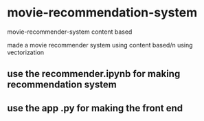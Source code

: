 # movie-recommendation-system
movie-recommender-system content based

made a movie recommender system using content based/n
using vectorization 

## use the recommender.ipynb for making recommendation system

## use the app .py for making the front end
